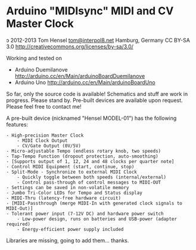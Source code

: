 Arduino "MIDIsync" MIDI and CV Master Clock
=
ɔ 2012-2013 Tom Hensel <tom@interpol8.net> Hamburg, Germany
CC BY-SA 3.0 http://creativecommons.org/licenses/by-sa/3.0/

Working and tested on
- Arduino Duemilanove http://arduino.cc/en/Main/arduinoBoardDuemilanove
- Arduino Uno http://arduino.cc/en/Main/arduinoBoardUno

So far, only the source code is available!
Schematics and stuff are work in progress. Please stand by.
Pre-built devices are available upon request.
Please feel free to contact me!

A pre-built device (nicknamed "Hensel MODEL-01") has the following features:

	- High-precision Master Clock
		- MIDI Clock Output
		- CV/Gate Output (0V/5V)
	- Micro-adjustable Tempo (endless rotary knob, two speeds)
	- Tap-Tempo Function (dropout protection, auto-smoothing)
	- [Supports output of 1, 12, 24 and 48 clocks per quarter note]
	- Control MIDI Equipment (start, continue, stop)
	- Split-Mode - Synchronize to external MIDI Clock
		- Quickly toggle between both speeds (internal/external)
		- Control pass-through of control messages to MIDI-OUT
	- Settings can be saved in non-volatile memory
	- Jumbo Tri-Color LEDs for Tempo and Status display
	- MIDI-Thru (latency-free hardware circuit)
	- [MIDI-Passthrough (merge MIDI-In with generated clock signals to MIDI-Out)]
	- Tolerant power input (7-12V DC) and hardware power switch
		- Low-power design, runs on batteries and USB-power (adapter required)
		- Energy-efficient power supply included

Libraries are missing, going to add them... thanks.
